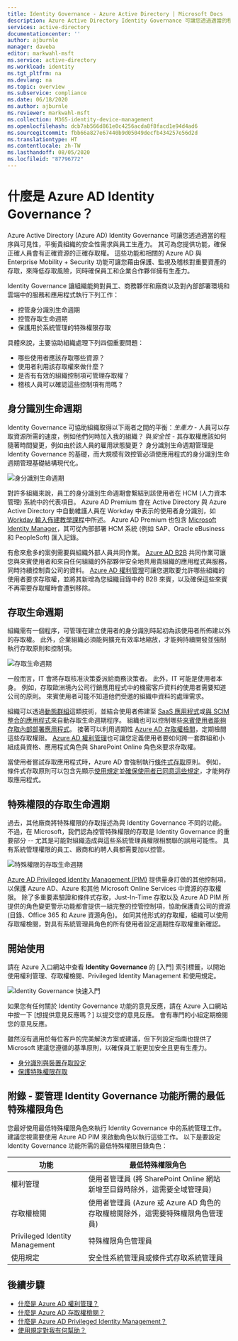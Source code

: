 ```yaml
---
title: Identity Governance - Azure Active Directory | Microsoft Docs
description: Azure Active Directory Identity Governance 可讓您透過適當的程序與可見性，平衡貴組織的安全性需求與員工生產力。
services: active-directory
documentationcenter: ''
author: ajburnle
manager: daveba
editor: markwahl-msft
ms.service: active-directory
ms.workload: identity
ms.tgt_pltfrm: na
ms.devlang: na
ms.topic: overview
ms.subservice: compliance
ms.date: 06/18/2020
ms.author: ajburnle
ms.reviewer: markwahl-msft
ms.collection: M365-identity-device-management
ms.openlocfilehash: dcb7ab566d861e0c4256acda8f8facd1e94d4ad6
ms.sourcegitcommit: fbb66a827e67440b9d05049decfb434257e56d2d
ms.translationtype: HT
ms.contentlocale: zh-TW
ms.lasthandoff: 08/05/2020
ms.locfileid: "87796772"
---
```

# <a name="what-is-azure-ad-identity-governance"></a>什麼是 Azure AD Identity Governance？

Azure Active Directory (Azure AD) Identity Governance 可讓您透過適當的程序與可見性，平衡貴組織的安全性需求與員工生產力。 其可為您提供功能，確保正確人員會有正確資源的正確存取權。 這些功能和相關的 Azure AD 與 Enterprise Mobility + Security 功能可讓您藉由保護、監視及稽核對重要資產的存取，來降低存取風險，同時確保員工和企業合作夥伴擁有生產力。  

Identity Governance 讓組織能夠對員工、商務夥伴和廠商以及對內部部署環境和雲端中的服務和應用程式執行下列工作：

- 控管身分識別生命週期
- 控管存取生命週期
- 保護用於系統管理的特殊權限存取

具體來說，主要協助組織處理下列四個重要問題：

- 哪些使用者應該存取哪些資源？
- 使用者利用該存取權來做什麼？
- 是否有有效的組織控制項可管理存取權？
- 稽核人員可以確認這些控制項有用嗎？

## <a name="identity-lifecycle"></a>身分識別生命週期

Identity Governance 可協助組織取得以下兩者之間的平衡：*生產力* - 人員可以存取資源所需的速度，例如他們何時加入我的組織？ 與*安全性* - 其存取權應該如何隨著時間變更，例如由於該人員的雇用狀態變更？  身分識別生命週期管理是 Identity Governance 的基礎，而大規模有效控管必須使應用程式的身分識別生命週期管理基礎結構現代化。

![身分識別生命週期](./media/identity-governance-overview/identity-lifecycle.png)

對許多組織來說，員工的身分識別生命週期會繫結到該使用者在 HCM (人力資本管理) 系統中的代表項目。  Azure AD Premium 會在 Active Directory 與 Azure Active Directory 中自動維護人員在 Workday 中表示的使用者身分識別，如 [Workday 輸入佈建教學課程](../saas-apps/workday-inbound-tutorial.md)中所述。  Azure AD Premium 也包含 [Microsoft Identity Manager](/microsoft-identity-manager/)，其可從內部部署 HCM 系統 (例如 SAP、Oracle eBusiness 和 PeopleSoft) 匯入記錄。

有愈來愈多的案例需要與組織外部人員共同作業。 [Azure AD B2B](/azure/active-directory/b2b/) 共同作業可讓您與來賓使用者和來自任何組織的外部夥伴安全地共用貴組織的應用程式與服務，同時持續控制貴公司的資料。  [Azure AD 權利管理](entitlement-management-overview.md)可讓您選取要允許哪些組織的使用者要求存取權，並將其新增為您組織目錄中的 B2B 來賓，以及確保這些來賓不再需要存取權時會遭到移除。

## <a name="access-lifecycle"></a>存取生命週期

組織需有一個程序，可管理在建立使用者的身分識別時起初為該使用者所佈建以外的存取權。  此外，企業組織必須能夠擴充有效率地縮放，才能夠持續開發並強制執行存取原則和控制項。

![存取生命週期](./media/identity-governance-overview/access-lifecycle.png)

一般而言，IT 會將存取核准決策委派給商務決策者。  此外，IT 可能是使用者本身。  例如，存取歐洲境內公司行銷應用程式中的機密客戶資料的使用者需要知道公司的原則。 來賓使用者可能不知道他們受邀的組織中資料的處理需求。

組織可以透過[動態群組](../users-groups-roles/groups-dynamic-membership.md)這類技術，並結合使用者佈建至 [SaaS 應用程式](../saas-apps/tutorial-list.md)或[與 SCIM 整合的應用程式](../app-provisioning/use-scim-to-provision-users-and-groups.md)來自動存取生命週期程序。  組織也可以控制哪些[來賓使用者能夠存取內部部署應用程式](../b2b/hybrid-cloud-to-on-premises.md)。  接著可以利用週期性 [Azure AD 存取權檢閱](access-reviews-overview.md)，定期檢閱這些存取權限。   [Azure AD 權利管理](entitlement-management-overview.md)也可讓您定義使用者要如何跨一套群組和小組成員資格、應用程式角色與 SharePoint Online 角色來要求存取權。

當使用者嘗試存取應用程式時，Azure AD 會強制執行[條件式存取](/azure/active-directory/conditional-access/)原則。 例如，條件式存取原則可以包含先顯示[使用規定](../conditional-access/terms-of-use.md)並[確保使用者已同意這些規定](../conditional-access/require-tou.md)，才能夠存取應用程式。

## <a name="privileged-access-lifecycle"></a>特殊權限的存取生命週期

過去，其他廠商將特殊權限的存取描述為與 Identity Governance 不同的功能。 不過，在 Microsoft，我們認為控管特殊權限的存取是 Identity Governance 的重要部分 -- 尤其是可能對組織造成與這些系統管理員權限相關聯的誤用可能性。 具有系統管理權限的員工、廠商和約聘人員都需要加以控管。

![特殊權限的存取生命週期](./media/identity-governance-overview/privileged-access-lifecycle.png)

[Azure AD Privileged Identity Management (PIM)](../privileged-identity-management/pim-configure.md) 提供量身訂做的其他控制項，以保護 Azure AD、Azure 和其他 Microsoft Online Services 中資源的存取權限。  除了多重要素驗證和條件式存取，Just-In-Time 存取以及 Azure AD PIM 所提供的角色變更警示功能都會提供一組完整的控管控制項，協助保護貴公司的資源 (目錄、Office 365 和 Azure 資源角色)。 如同其他形式的存取權，組織可以使用存取權檢閱，對具有系統管理員角色的所有使用者設定週期性存取權重新確認。

## <a name="getting-started"></a>開始使用

請在 Azure 入口網站中查看 **Identity Governance** 的 [入門] 索引標籤，以開始使用權利管理、存取權檢閱、Privileged Identity Management 和使用規定。

![Identity Governance 快速入門](./media/identity-governance-overview/getting-started.png)


如果您有任何關於 Identity Governance 功能的意見反應，請在 Azure 入口網站中按一下 [想提供意見反應嗎？] 以提交您的意見反應。 會有專門的小組定期檢閱您的意見反應。

雖然沒有適用於每位客戶的完美解決方案或建議，但下列設定指南也提供了 Microsoft 建議您遵循的基準原則，以確保員工能更加安全且更有生產力。

- [身分識別與裝置存取設定](/microsoft-365/enterprise/microsoft-365-policies-configurations)
- [保護特殊權限存取](../users-groups-roles/directory-admin-roles-secure.md)

## <a name="appendix---least-privileged-roles-for-managing-in-identity-governance-features"></a>附錄 - 要管理 Identity Governance 功能所需的最低特殊權限角色

您最好使用最低特殊權限角色來執行 Identity Governance 中的系統管理工作。 建議您視需要使用 Azure AD PIM 來啟動角色以執行這些工作。 以下是要設定 Identity Governance 功能所需的最低特殊權限目錄角色：

| 功能 | 最低特殊權限角色 |
| ------- | --------------------- |
| 權利管理 | 使用者管理員 (將 SharePoint Online 網站新增至目錄時除外，這需要全域管理員) |
| 存取權檢閱 | 使用者管理員 (Azure 或 Azure AD 角色的存取權檢閱除外，這需要特殊權限角色管理員) |
|Privileged Identity Management | 特殊權限角色管理員 |
| 使用規定 | 安全性系統管理員或條件式存取系統管理員 |

## <a name="next-steps"></a>後續步驟

- [什麼是 Azure AD 權利管理？](entitlement-management-overview.md)
- [什麼是 Azure AD 存取權檢閱？](access-reviews-overview.md)
- [什麼是 Azure AD Privileged Identity Management？](../privileged-identity-management/pim-configure.md)
- [使用規定對我有何幫助？](active-directory-tou.md)



